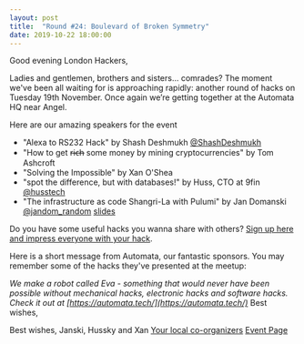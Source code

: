```yaml
---
layout: post
title:  "Round #24: Boulevard of Broken Symmetry"
date: 2019-10-22 18:00:00
---
```


Good evening London Hackers,

Ladies and gentlemen, brothers and sisters... comrades?
The moment we've been all waiting for is approaching rapidly: another round of hacks on Tuesday 19th November.
Once again we’re getting together at the Automata HQ near Angel.

Here are our amazing speakers for the event
- "Alexa to RS232 Hack" by Shash Deshmukh [@ShashDeshmukh](https://twitter.com/shashdeshmukh)
- "How to get r̶i̶c̶h̶ some money by mining cryptocurrencies" by Tom Ashcroft
- "Solving the Impossible" by Xan O'Shea
- "spot the difference, but with databases!" by Huss, CTO at 9fin [@husstech](https://twitter.com/husstech)
- "The infrastructure as code Shangri-La with Pulumi" by Jan Domanski [@jandom_random](https://twitter.com/jandom_random) [slides](https://drive.google.com/open?id=1csUHmHLVH3GAm4iYl00rP5wbkagoBa4H)

Do you have some useful hacks you wanna share with others? [Sign up here and impress everyone with your hack](https://goo.gl/forms/34zs7dEoOetKNJe93).

Here is a short message from Automata, our fantastic sponsors. You may remember some of the hacks they've presented at the meetup:

*We make a robot called Eva - something that would never have been possible without mechanical hacks, electronic hacks and software hacks. Check it out at [https://automata.tech/](https://automata.tech/)*
Best wishes,

Best wishes,
Janski, Hussky and Xan
[Your local co-organizers](https://twitter.com/LndHackAndTell)
[Event Page](https://www.meetup.com/London-Hack-and-Tell/events/pgstfryzpbzb/)
